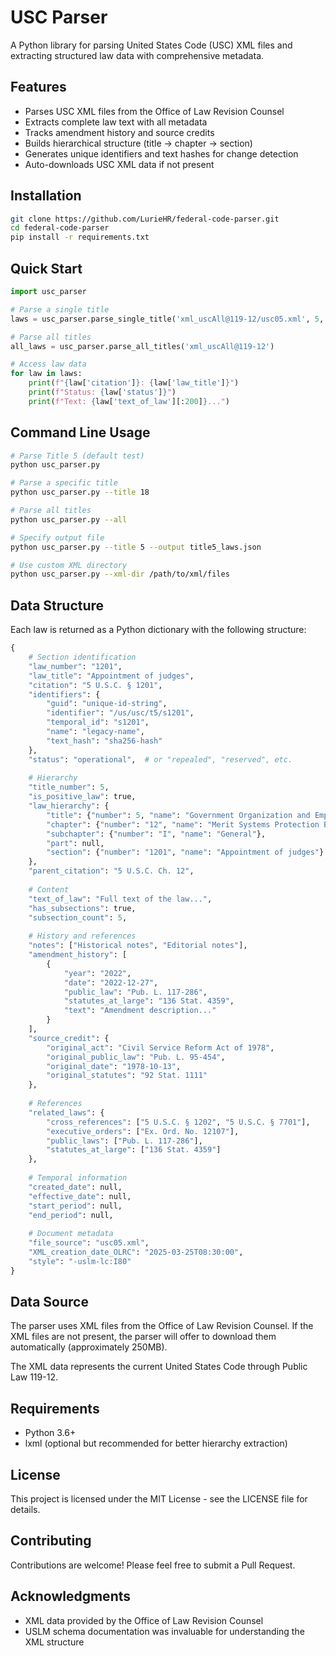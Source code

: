 # USC Parser

A Python library for parsing United States Code (USC) XML files and extracting structured law data with comprehensive metadata.

## Features

- Parses USC XML files from the Office of Law Revision Counsel
- Extracts complete law text with all metadata
- Tracks amendment history and source credits
- Builds hierarchical structure (title → chapter → section)
- Generates unique identifiers and text hashes for change detection
- Auto-downloads USC XML data if not present

## Installation

```bash
git clone https://github.com/LurieHR/federal-code-parser.git
cd federal-code-parser
pip install -r requirements.txt
```

## Quick Start

```python
import usc_parser

# Parse a single title
laws = usc_parser.parse_single_title('xml_uscAll@119-12/usc05.xml', 5, True)

# Parse all titles
all_laws = usc_parser.parse_all_titles('xml_uscAll@119-12')

# Access law data
for law in laws:
    print(f"{law['citation']}: {law['law_title']}")
    print(f"Status: {law['status']}")
    print(f"Text: {law['text_of_law'][:200]}...")
```

## Command Line Usage

```bash
# Parse Title 5 (default test)
python usc_parser.py

# Parse a specific title
python usc_parser.py --title 18

# Parse all titles
python usc_parser.py --all

# Specify output file
python usc_parser.py --title 5 --output title5_laws.json

# Use custom XML directory
python usc_parser.py --xml-dir /path/to/xml/files
```

## Data Structure

Each law is returned as a Python dictionary with the following structure:

```python
{
    # Section identification
    "law_number": "1201",
    "law_title": "Appointment of judges",
    "citation": "5 U.S.C. § 1201",
    "identifiers": {
        "guid": "unique-id-string",
        "identifier": "/us/usc/t5/s1201",
        "temporal_id": "s1201",
        "name": "legacy-name",
        "text_hash": "sha256-hash"
    },
    "status": "operational",  # or "repealed", "reserved", etc.
    
    # Hierarchy
    "title_number": 5,
    "is_positive_law": true,
    "law_hierarchy": {
        "title": {"number": 5, "name": "Government Organization and Employees"},
        "chapter": {"number": "12", "name": "Merit Systems Protection Board"},
        "subchapter": {"number": "I", "name": "General"},
        "part": null,
        "section": {"number": "1201", "name": "Appointment of judges"}
    },
    "parent_citation": "5 U.S.C. Ch. 12",
    
    # Content
    "text_of_law": "Full text of the law...",
    "has_subsections": true,
    "subsection_count": 5,
    
    # History and references
    "notes": ["Historical notes", "Editorial notes"],
    "amendment_history": [
        {
            "year": "2022",
            "date": "2022-12-27",
            "public_law": "Pub. L. 117-286",
            "statutes_at_large": "136 Stat. 4359",
            "text": "Amendment description..."
        }
    ],
    "source_credit": {
        "original_act": "Civil Service Reform Act of 1978",
        "original_public_law": "Pub. L. 95-454",
        "original_date": "1978-10-13",
        "original_statutes": "92 Stat. 1111"
    },
    
    # References
    "related_laws": {
        "cross_references": ["5 U.S.C. § 1202", "5 U.S.C. § 7701"],
        "executive_orders": ["Ex. Ord. No. 12107"],
        "public_laws": ["Pub. L. 117-286"],
        "statutes_at_large": ["136 Stat. 4359"]
    },
    
    # Temporal information
    "created_date": null,
    "effective_date": null,
    "start_period": null,
    "end_period": null,
    
    # Document metadata
    "file_source": "usc05.xml",
    "XML_creation_date_OLRC": "2025-03-25T08:30:00",
    "style": "-uslm-lc:I80"
}
```

## Data Source

The parser uses XML files from the Office of Law Revision Counsel. If the XML files are not present, the parser will offer to download them automatically (approximately 250MB).

The XML data represents the current United States Code through Public Law 119-12.

## Requirements

- Python 3.6+
- lxml (optional but recommended for better hierarchy extraction)

## License

This project is licensed under the MIT License - see the LICENSE file for details.

## Contributing

Contributions are welcome! Please feel free to submit a Pull Request.

## Acknowledgments

- XML data provided by the Office of Law Revision Counsel
- USLM schema documentation was invaluable for understanding the XML structure